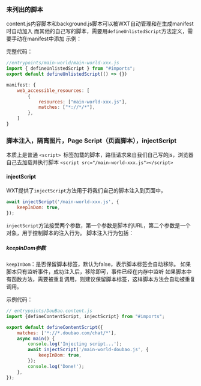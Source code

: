 

### 未列出的脚本
content.js内容脚本和background.js脚本可以被WXT自动管理和在生成manifest时自动加入
而其他的自己写的脚本，需要用`defineUnlistedScript`方法定义，需要手动在manifest中添加
示例：

完整代码：
```js
//entrypoints/main-world/main-world-xxx.js
import { defineUnlistedScript } from "#imports";
export default defineUnlistedScript(() => {})
```
```js
manifest: {
    web_accessible_resources: [
        {
            resources: ["main-world-xxx.js"],
            matches: ["*://*/*"],
        },
    ]
}
```


### 脚本注入，隔离图片，Page Script（页面脚本），injectScript
本质上是普通 `<script> `标签加载的脚本，路径请求来自我们自己写的js，浏览器自己去加载并执行脚本
```<script src="/main-world-xxx.js"></script>```
#### injectScript
WXT提供了`injectScript`方法用于将我们自己的脚本注入到页面中，
```js
await injectScript('/main-world-xxx.js', {
    keepInDom: true,
});
```
`injectScript`方法接受两个参数，第一个参数是脚本的URL，第二个参数是一个对象，用于控制脚本的注入行为。
脚本注入行为包括：
##### keepInDom参数
`keepInDom`：是否保留脚本标签，默认为false，表示脚本标签会自动移除。
如果脚本只有监听事件，成功注入后，移除即可，事件已经在内存中监听
如果脚本中有函数方法，需要被重复调用，则建议保留脚本标签，这样脚本方法会自动被重复调用。
 
示例代码：
```js
// entrypoints/DouBao.content.js
import {defineContentScript, injectScript} from "#imports";

export default defineContentScript({
    matches: ['*://*.doubao.com/chat/*'],
    async main() {
        console.log('Injecting script...');
        await injectScript('/main-world-doubao.js', {
            keepInDom: true,
        });
        console.log('Done!');
    },
});
```